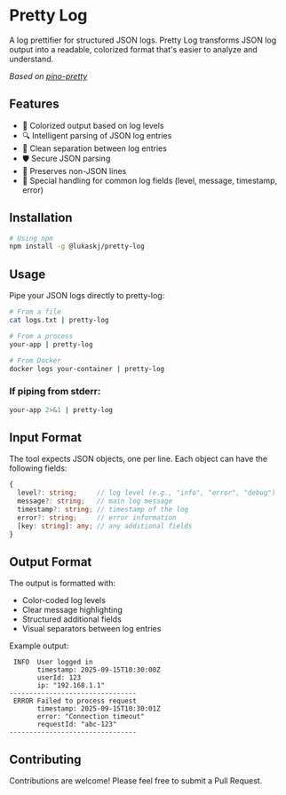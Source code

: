 # Pretty Log

A log prettifier for structured JSON logs. Pretty Log transforms JSON log output into a readable, colorized format that's easier to analyze and understand.

_Based on [pino-pretty](https://github.com/pinojs/pino-pretty)_

## Features

- 🎨 Colorized output based on log levels
- 🔍 Intelligent parsing of JSON log entries
- 📏 Clean separation between log entries
- 🛡️ Secure JSON parsing
- 📝 Preserves non-JSON lines
- 🎯 Special handling for common log fields (level, message, timestamp, error)

## Installation

```bash
# Using npm
npm install -g @lukaskj/pretty-log
```

## Usage

Pipe your JSON logs directly to pretty-log:

```bash
# From a file
cat logs.txt | pretty-log

# From a process
your-app | pretty-log

# From Docker
docker logs your-container | pretty-log
```

### If piping from stderr:
```bash
your-app 2>&1 | pretty-log
```


## Input Format

The tool expects JSON objects, one per line. Each object can have the following fields:

```typescript
{
  level?: string;     // log level (e.g., "info", "error", "debug")
  message?: string;   // main log message
  timestamp?: string; // timestamp of the log
  error?: string;     // error information
  [key: string]: any; // any additional fields
}
```

## Output Format

The output is formatted with:
- Color-coded log levels
- Clear message highlighting
- Structured additional fields
- Visual separators between log entries

Example output:
```
 INFO  User logged in
       timestamp: 2025-09-15T10:30:00Z
       userId: 123
       ip: "192.168.1.1"
--------------------------------
 ERROR Failed to process request
       timestamp: 2025-09-15T10:30:01Z
       error: "Connection timeout"
       requestId: "abc-123"
--------------------------------
```

## Contributing

Contributions are welcome! Please feel free to submit a Pull Request.


